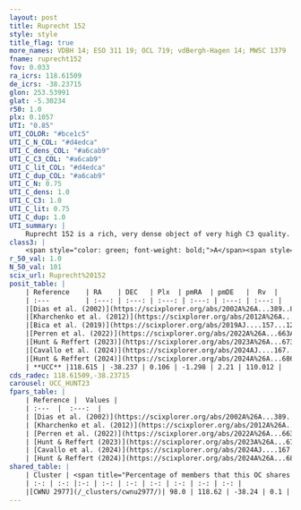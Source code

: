 ```yaml
---
layout: post
title: Ruprecht 152
style: style
title_flag: true
more_names: VDBH 14; ESO 311 19; OCL 719; vdBergh-Hagen 14; MWSC 1379
fname: ruprecht152
fov: 0.033
ra_icrs: 118.61509
de_icrs: -38.23715
glon: 253.53991
glat: -5.30234
r50: 1.0
plx: 0.1057
UTI: "0.85"
UTI_COLOR: "#bce1c5"
UTI_C_N_COL: "#d4edca"
UTI_C_dens_COL: "#a6cab9"
UTI_C_C3_COL: "#a6cab9"
UTI_C_lit_COL: "#d4edca"
UTI_C_dup_COL: "#a6cab9"
UTI_C_N: 0.75
UTI_C_dens: 1.0
UTI_C_C3: 1.0
UTI_C_lit: 0.75
UTI_C_dup: 1.0
UTI_summary: |
    Ruprecht 152 is a rich, very dense object of very high C3 quality. It is well-studied in the literature. This object shares a large percentage of members with a later reported entry.
class3: |
    <span style="color: green; font-weight: bold;">A</span><span style="color: green; font-weight: bold;">A</span>
r_50_val: 1.0
N_50_val: 101
scix_url: Ruprecht%20152
posit_table: |
    | Reference    | RA    | DEC   | Plx  | pmRA  | pmDE   |  Rv  |
    | :---         | :---: | :---: | :---: | :---: | :---: | :---: |
    |[Dias et al. (2002)](https://scixplorer.org/abs/2002A%26A...389..871D) | 118.617 | -38.237 | -- | -1.74 | 0.46 | -- |
    |[Kharchenko et al. (2012)](https://scixplorer.org/abs/2012A%26A...543A.156K) | 118.627 | -38.22 | -- | 1.12 | 10.78 | -- |
    |[Bica et al. (2019)](https://scixplorer.org/abs/2019AJ....157...12B) | 118.629 | -38.232 | -- | -- | -- | -- |
    |[Perren et al. (2022)](https://scixplorer.org/abs/2022A%26A...663A.131P) | 118.627 | -38.22 | -- | -- | -- | -- |
    |[Hunt & Reffert (2023)](https://scixplorer.org/abs/2023A%26A...673A.114H) | 118.619 | -38.239 | 0.093 | -1.284 | 2.23 | 102.481 |
    |[Cavallo et al. (2024)](https://scixplorer.org/abs/2024AJ....167...12C) | 118.567 | -38.242 | 0.091 | -- | -- | -- |
    |[Hunt & Reffert (2024)](https://scixplorer.org/abs/2024A%26A...686A..42H) | 118.619 | -38.239 | 0.093 | -1.284 | 2.23 | 102.481 |
    | **UCC** |118.615 | -38.237 | 0.106 | -1.298 | 2.21 | 110.012 | 
cds_radec: 118.61509,-38.23715
carousel: UCC_HUNT23
fpars_table: |
    | Reference |  Values |
    | :---  |  :---:  |
    | [Dias et al. (2002)](https://scixplorer.org/abs/2002A%26A...389..871D) | `E(B-V)=0.67, Dist=8020.0, Age=8.78` |
    | [Kharchenko et al. (2012)](https://scixplorer.org/abs/2012A%26A...543A.156K) | `e_bv=0.625, distance=3629, log_age=9.285` |
    | [Perren et al. (2022)](https://scixplorer.org/abs/2022A%26A...663A.131P) | `E(B-V)=0.83, dm=15.01, logt=9.02, FeH=-0.53, Mass=6900, bfr=0.32` |
    | [Hunt & Reffert (2023)](https://scixplorer.org/abs/2023A%26A...673A.114H) | `AV50=2.031, diffAV50=2.209, MOD50=14.729, logAge50=8.339` |
    | [Cavallo et al. (2024)](https://scixplorer.org/abs/2024AJ....167...12C) | `AV50=2.06, dMod50=13.74, logAge50=8.95, [Fe/H]50=-0.81` |
    | [Hunt & Reffert (2024)](https://scixplorer.org/abs/2024A%26A...686A..42H) | `MassJ=770.142` |
shared_table: |
    | Cluster | <span title="Percentage of members that this OC shares with the ones listed">%</span>   | RA   | DEC   | Plx   | pmRA  | pmDE  | Rv | UTI |
    | :-: | :-: |:-: | :-: | :-: | :-: | :-: | :-: | :-: |
    |[CWNU 2977](/_clusters/cwnu2977/)| 98.0 | 118.62 | -38.24 | 0.1 | -1.3 | 2.21 | 110.81 |0.09 |
---
```

